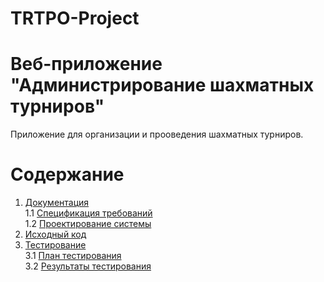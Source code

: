 # TRTPO-Project
# Веб-приложение "Администрирование шахматных турниров"
Приложение для организации и прооведения шахматных турниров.

# Содержание
1. [Документация](https://github.com/UlaShu/TRTPO-Project/tree/master/Documents)  
1.1 [Спецификация требований](https://github.com/UlaShu/TRTPO-Project/tree/master/Documents/Requirements/Requirements.md)   
1.2 [Проектирование системы](https://github.com/UlaShu/TRTPO-Project/tree/master/Documents/System%20project)   
2. [Исходный код](https://github.com/UlaShu/TRTPO-Project/tree/master/Code)
3. [Тестирование](https://github.com/UlaShu/TRTPO-Project/tree/master/Testing)  
3.1 [План тестирования](https://github.com/UlaShu/TRTPO-Project/tree/master/Testing/Test%20plan.md)       
3.2 [Результаты тестирования](https://github.com/UlaShu/TRTPO-Project/tree/master/Testing/Test%20result.md) 